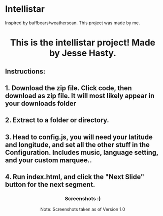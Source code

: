 # Intellistar
Inspired by buffbears/weatherscan. This project was made by me.
 <h1 align="center">This is the intellistar project! Made by Jesse Hasty.</h1>

<h2>Instructions: </h2>
 <h2>1. Download the zip file. Click code, then download as zip file. It will most likely appear in your downloads folder</h2>
 <h2>2. Extract to a folder or directory.</h2>
 <h2>3. Head to config.js, you will need your latitude and longitude, and set all the other stuff in the Configuration. Includes music, language setting, and your custom marquee..</h2>
 <h2>4. Run index.html, and click the "Next Slide" button for the next segment.</h2>
  
  <h3 align="center">Screenshots :)</h3>
  <div align="center">
   <p>Note: Screenshots taken as of Version 1.0</p>
  </div>
